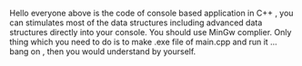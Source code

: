 Hello everyone above is the code of console based application in C++ , you can stimulates most of the data structures including advanced data structures directly into your console. You should use MinGw complier. Only thing which you need to do is to make .exe file of main.cpp and run it ... bang on , then you would understand by yourself. 
